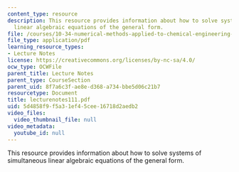 ```yaml
---
content_type: resource
description: This resource provides information about how to solve systems of simultaneous
  linear algebraic equations of the general form.
file: /courses/10-34-numerical-methods-applied-to-chemical-engineering-fall-2005/5d4858f9f5a31ef45cee16718d2aedb2_lecturenotes111.pdf
file_type: application/pdf
learning_resource_types:
- Lecture Notes
license: https://creativecommons.org/licenses/by-nc-sa/4.0/
ocw_type: OCWFile
parent_title: Lecture Notes
parent_type: CourseSection
parent_uid: 8f7a6c3f-ae8e-d368-a734-bbe5d06c21b7
resourcetype: Document
title: lecturenotes111.pdf
uid: 5d4858f9-f5a3-1ef4-5cee-16718d2aedb2
video_files:
  video_thumbnail_file: null
video_metadata:
  youtube_id: null
---
```

This resource provides information about how to solve systems of simultaneous linear algebraic equations of the general form.